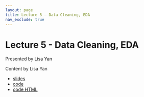 ```yaml
---
layout: page
title: Lecture 5 – Data Cleaning, EDA
nav_exclude: true
---
```


# Lecture 5 - Data Cleaning, EDA

Presented by Lisa Yan

Content by Lisa Yan

- [slides](https://docs.google.com/presentation/d/1R9lPV6ysgxGKe5g9vnfzh7Z6p8R5wmNQtE4k-lZEn74/edit?usp=sharing)
- [code](https://data100.datahub.berkeley.edu/hub/user-redirect/git-pull?repo=https%3A%2F%2Fgithub.com%2FDS-100%2Fsp22&urlpath=lab%2Ftree%2Fsp22%2Flec%2Flec05%2Flec05.ipynb&branch=main)
- [code HTML](../../resources/assets/lectures/lec05/lec05.html)

<!--
A reminder – the right column of the table below contains _Quick Checks_. These are **not** required but suggested to help you check your understanding.

<table>
<colgroup>
<col style="width: 25%" />
<col style="width: 25%" />
<col style="width: 25%" />
</colgroup>
<thead>
<tr class="header">
<th></th>
<th>Video</th>
<th>Quick Check</th>
</tr>
</thead>
<tbody>
<tr>
<td><strong>5.1</strong> <br /> Pandas string methods.</td>
<td><iframe width="300" height="" src="https://youtube.com/embed/lybOZSG--YM" frameborder="0" allow="accelerometer; autoplay; encrypted-media; gyroscope; picture-in-picture" allowfullscreen=""></iframe></td>
<td><a href="https://forms.gle/XzkvHTQCNxUDJM7s5" target="\_blank">5.1</a></td>
</tr>
<tr>
<td><strong>5.2</strong> <br /> Adding, modifying, and removing columns in Pandas.</td>
<td><iframe width="300" height="" src="https://youtube.com/embed/r6q56MEek2g" frameborder="0" allow="accelerometer; autoplay; encrypted-media; gyroscope; picture-in-picture" allowfullscreen=""></iframe></td>
<td><a href="https://forms.gle/d5tkR9Q6bywyqwHD9" target="\_blank">5.2</a></td>
</tr>
<tr>
<td><strong>5.3</strong> <br /> Using the Pandas groupby function for aggregation.</td>
<td><iframe width="300" height="" src="https://youtube.com/embed/GyuNUyqLKEE" frameborder="0" allow="accelerometer; autoplay; encrypted-media; gyroscope; picture-in-picture" allowfullscreen=""></iframe></td>
<td><a href="https://forms.gle/t6764HBQvhARykMP8" target="\_blank">5.3</a></td>
</tr>
<tr>
<td><strong>5.4</strong> <br /> Puzzles using the Pandas groupby function.</td>
<td><iframe width="300" height="" src="https://youtube.com/embed/s-mqbVeC5R8" frameborder="0" allow="accelerometer; autoplay; encrypted-media; gyroscope; picture-in-picture" allowfullscreen=""></iframe></td>
<td><a href="https://forms.gle/nsaVs3Jw6CL2rMcq7" target="\_blank">5.4</a></td>
</tr>
<tr>
<td><strong>5.5</strong> <br /> Other features of the Pandas groupby function including size and filter.</td>
<td><iframe width="300" height="" src="https://youtube.com/embed/23TsCQ_gv_A" frameborder="0" allow="accelerometer; autoplay; encrypted-media; gyroscope; picture-in-picture" allowfullscreen=""></iframe></td>
<td><a href="https://forms.gle/8vPLJjoxThcAmKbB8" target="\_blank">5.5</a></td>
</tr>
<tr>
<td><strong>5.6</strong> <br /> Grouping by multiple columns and pivot tables in Pandas.</td>
<td><iframe width="300" height="" src="https://youtube.com/embed/WYeqD_Bk9yk" frameborder="0" allow="accelerometer; autoplay; encrypted-media; gyroscope; picture-in-picture" allowfullscreen=""></iframe></td>
<td><a href="https://forms.gle/uddopVup8QBrZqme9" target="\_blank">5.6</a></td>
</tr>
<tr>
<td><strong>5.7</strong> <br /> Joining two tables in Pandas.</td>
<td><iframe width="300" height="" src="https://youtube.com/embed/lXPogGKR-AU" frameborder="0" allow="accelerometer; autoplay; encrypted-media; gyroscope; picture-in-picture" allowfullscreen=""></iframe></td>
<td><a href="https://forms.gle/2QowNrh1VX4v6VsB6" target="\_blank">5.7</a></td>
</tr>
-->
